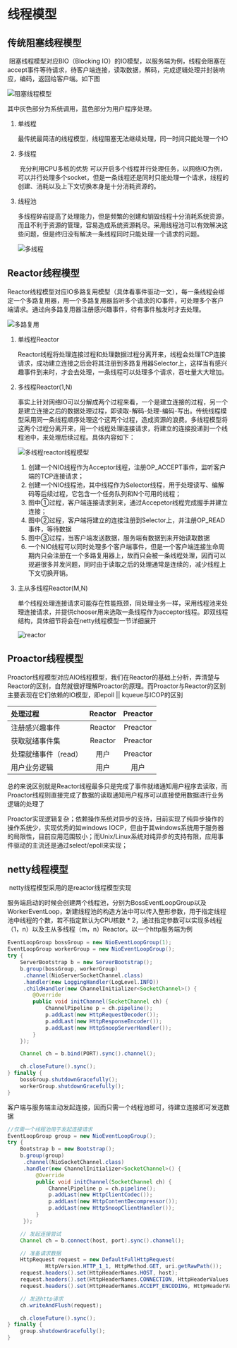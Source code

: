 # 线程模型

## 传统阻塞线程模型

​	阻塞线程模型对应BIO（Blocking IO）的IO模型，以服务端为例，线程会阻塞在accept事件等待请求，待客户端连接，读取数据，解码，完成逻辑处理并封装响应，编码，返回给客户端。如下图

![阻塞线程模型](images/阻塞线程模型.png)



其中灰色部分为系统调用，蓝色部分为用户程序处理。

1. 单线程  

   ​	最传统最简洁的线程模型，线程阻塞无法继续处理，同一时间只能处理一个IO

2. 多线程

   ​        充分利用CPU多核的优势 可以开启多个线程并行处理任务，以网络IO为例，可以并行处理多个socket，但是一条线程还是同时只能处理一个请求，线程的创建、消耗以及上下文切换本身是十分消耗资源的。

3. 线程池

   ​	多线程碎岩提高了处理能力，但是频繁的创建和销毁线程十分消耗系统资源，而且不利于资源的管理，容易造成系统资源耗尽。采用线程池可以有效解决这些问题，但是终归没有解决一条线程同时只能处理一个请求的问题。

   ![多线程](images/多线程.png)


## Reactor线程模型

​	Reactor线程模型对应IO多路复用模型（具体看事件驱动一文），每一条线程会绑定一个多路复用器，用一个多路复用器监听多个请求的IO事件，可处理多个客户端请求。通过向多路复用器注册感兴趣事件，待有事件触发时才去处理。

![多路复用](images/多路复用.png)

1. 单线程Reactor

   ​	Reactor线程将处理连接过程和处理数据过程分离开来，线程会处理TCP连接请求，成功建立连接之后会将其注册到多路复用器Selector上，这样当有感兴趣事件到来时，才会去处理，一条线程可以处理多个请求，吞吐量大大增加。

2. 多线程Reactor(1,N)

   ​	事实上针对网络IO可以分解成两个过程来看，一个是建立连接的过程，另一个是建立连接之后的数据处理过程，即读取-解码-处理-编码-写出。传统线程模型采用同一条线程顺序处理这个这两个过程，造成资源的浪费。多线程模型将这两个过程分离开来，用一个线程处理连接请求，将建立的连接投递到一个线程池中，来处理后续过程。具体内容如下：

   ![多线程reactor线程模型](images/多线程reactor线程模型.png)

   

   1. 创建一个NIO线程作为Acceptor线程，注册OP_ACCEPT事件，监听客户端的TCP连接请求；
   2. 创建一个NIO线程池，其中线程作为Selector线程，用于处理读写、编解码等后续过程，它包含一个任务队列和N个可用的线程；
   3. 图中①过程，客户端连接请求到来，通过Accepetor线程完成握手并建立连接；
   4. 图中②过程，客户端将建立的连接注册到Selector上，并注册OP_READ事件，等待数据
   5. 图中③过程，当客户端发送数据，服务端有数据到来开始读取数据
   6.  一个NIO线程可以同时处理多个客户端事件，但是一个客户端连接生命周期内只会注册在一个多路复用器上，故而只会被一条线程处理，因而可以规避很多并发问题，同时由于读取之后的处理通常是连续的，减少线程上下文切换开销。

3. 主从多线程Reactor(M,N)

   ​	单个线程处理连接请求可能存在性能瓶颈，同处理业务一样，采用线程池来处理连接请求，并提供chooser用来选取一条线程作为acceptor线程。即双线程结构，具体细节将会在netty线程模型一节详细展开

   ![reactor](images/reactor.png)

## Proactor线程模型

​	Proactor线程模型对应AIO线程模型，我们在Reactor的基础上分析，弄清楚与Reactor的区别，自然就很好理解Proactor的原理。而Proactor与Reactor的区别主要表现在它们依赖的IO模型，即epoll || kqueue与ICOP的区别

| 处理过程             | Reactor | Preactor |
| :------------------- | :-----: | :------: |
| 注册感兴趣事件       | Reactor | Preactor |
| 获取就绪事件集       | Reactor | Preactor |
| 处理就绪事件（read） |  用户   | Preactor |
| 用户业务逻辑         |  用户   |   用户   |

​	总的来说区别就是Reactor线程最多只是完成了事件就绪通知用户程序去读取，而Proactor线程则直接完成了数据的读取通知用户程序可以直接使用数据进行业务逻辑的处理了

​	Proactor实现逻辑复杂；依赖操作系统对异步的支持，目前实现了纯异步操作的操作系统少，实现优秀的如windows IOCP，但由于其windows系统用于服务器的局限性，目前应用范围较小；而Unix/Linux系统对纯异步的支持有限，应用事件驱动的主流还是通过select/epoll来实现；

## netty线程模型

​	netty线程模型采用的是reactor线程模型实现

​	服务端启动的时候会创建两个线程池，分别为BossEventLoopGroup以及WorkerEventLoop，新建线程池的构造方法中可以传入整形参数，用于指定线程池中线程的个数，若不指定默认为CPU核数 * 2，通过指定参数可以实现多线程（1，n）以及主从多线程（m，n）Reactor。以一个http服务端为例

```java
EventLoopGroup bossGroup = new NioEventLoopGroup(1);
EventLoopGroup workerGroup = new NioEventLoopGroup();
try {
    ServerBootstrap b = new ServerBootstrap();
    b.group(bossGroup, workerGroup)
     .channel(NioServerSocketChannel.class)
     .handler(new LoggingHandler(LogLevel.INFO))
     .childHandler(new ChannelInitializer<SocketChannel>() {
        @Override
        public void initChannel(SocketChannel ch) {
            ChannelPipeline p = ch.pipeline();
            p.addLast(new HttpRequestDecoder());
            p.addLast(new HttpResponseEncoder());
            p.addLast(new HttpSnoopServerHandler());
        }
    });

    Channel ch = b.bind(PORT).sync().channel();

    ch.closeFuture().sync();
} finally {
    bossGroup.shutdownGracefully();
    workerGroup.shutdownGracefully();
}
```

​	客户端与服务端主动发起连接，因而只需一个线程池即可，待建立连接即可发送数据

``` java
//仅需一个线程池用于发起连接请求
EventLoopGroup group = new NioEventLoopGroup();
try {
    Bootstrap b = new Bootstrap();
    b.group(group)
     .channel(NioSocketChannel.class)
     .handler(new ChannelInitializer<SocketChannel>() {
         @Override
         public void initChannel(SocketChannel ch) {
             ChannelPipeline p = ch.pipeline();
             p.addLast(new HttpClientCodec());
             p.addLast(new HttpContentDecompressor());
             p.addLast(new HttpSnoopClientHandler());
         }
     });

    // 发起连接尝试
    Channel ch = b.connect(host, port).sync().channel();

    // 准备请求数据
    HttpRequest request = new DefaultFullHttpRequest(
            HttpVersion.HTTP_1_1, HttpMethod.GET, uri.getRawPath());
    request.headers().set(HttpHeaderNames.HOST, host);
    request.headers().set(HttpHeaderNames.CONNECTION, HttpHeaderValues.CLOSE);
    request.headers().set(HttpHeaderNames.ACCEPT_ENCODING, HttpHeaderValues.GZIP);

    // 发送http请求
    ch.writeAndFlush(request);

    ch.closeFuture().sync();
} finally {
    group.shutdownGracefully();
}
```



